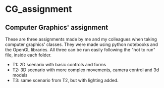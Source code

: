 # CG_assignment
## Computer Graphics' assignment

These are three assignments made by me and my colleagues when taking computer graphics' classes.
They were made using python notebooks and the OpenGL libraries. All three can be run easily following
the "hot to run" file, inside each folder.

- T1: 2D scenario with basic controls and forms
- T2: 3D scenario with more complex movements, camera control and 3d models
- T3: same scenario from T2, but with lighting added.
